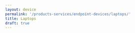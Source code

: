 ```yaml
---
layout: device
permalink: '/products-services/endpoint-devices/laptops/'
title: Laptops
draft: true
---
```

